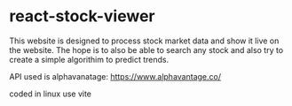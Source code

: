 # react-stock-viewer
This website is designed to process stock market data and show it live on the website. The hope is to also be able to search any stock and also try to create a simple algorithim to predict trends.  

API used is alphavanatage: https://www.alphavantage.co/  

coded in linux
use vite
